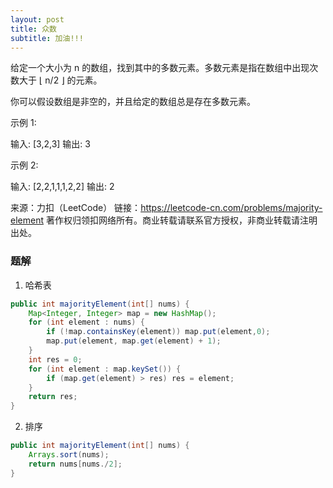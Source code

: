 ```yaml
---
layout: post
title: 众数
subtitle: 加油!!!
---
```


给定一个大小为 n 的数组，找到其中的多数元素。多数元素是指在数组中出现次数大于 ⌊ n/2 ⌋ 的元素。

你可以假设数组是非空的，并且给定的数组总是存在多数元素。


示例 1:


输入: [3,2,3]
输出: 3


示例 2:

输入: [2,2,1,1,1,2,2]
输出: 2


来源：力扣（LeetCode）
链接：https://leetcode-cn.com/problems/majority-element
著作权归领扣网络所有。商业转载请联系官方授权，非商业转载请注明出处。

### 题解

1. 哈希表

~~~ java
public int majorityElement(int[] nums) {
    Map<Integer, Integer> map = new HashMap();
    for (int element : nums) {
        if (!map.containsKey(element)) map.put(element,0);
        map.put(element, map.get(element) + 1);
    }
    int res = 0;
    for (int element : map.keySet()) {
        if (map.get(element) > res) res = element;
    }
    return res;
}
~~~

2. 排序

~~~ java
public int majorityElement(int[] nums) {
    Arrays.sort(nums);
    return nums[nums./2];
}